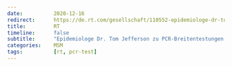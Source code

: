 ```yaml
---
date:          2020-12-16
redirect:      https://de.rt.com/gesellschaft/110552-epidemiologe-dr-tom-jefferson-zu/
title:         RT
timeline:      false
subtitle:      "Epidemiologe Dr. Tom Jefferson zu PCR-Breitentestungen: 'Irgendetwas läuft hier gewaltig schief'"
categories:    MSM
tags:          [rt, pcr-test]
---
```

